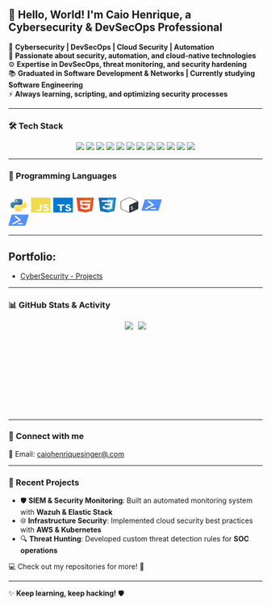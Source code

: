 ## 👋 Hello, World! I'm Caio Henrique, a Cybersecurity & DevSecOps Professional  

🔐 **Cybersecurity | DevSecOps | Cloud Security | Automation**  
🚀 **Passionate about security, automation, and cloud-native technologies**  
⚙️ **Expertise in DevSecOps, threat monitoring, and security hardening**  
📚 **Graduated in Software Development & Networks | Currently studying Software Engineering**  
⚡ **Always learning, scripting, and optimizing security processes**  

---

### 🛠 Tech Stack

<div align="center"> <img src="https://img.shields.io/badge/Linux-FCC624?style=for-the-badge&logo=linux&logoColor=black"/> <img src="https://img.shields.io/badge/Docker-2496ED?style=for-the-badge&logo=docker&logoColor=white"/> <img src="https://img.shields.io/badge/Kubernetes-326CE5?style=for-the-badge&logo=kubernetes&logoColor=white"/> <img src="https://img.shields.io/badge/Elastic%20Stack-005571?style=for-the-badge&logo=elasticstack&logoColor=white"/> <img src="https://img.shields.io/badge/Wazuh-EE4C2C?style=for-the-badge&logo=wazuh&logoColor=white"/> <img src="https://img.shields.io/badge/Grafana-F46800?style=for-the-badge&logo=grafana&logoColor=white"/> <img src="https://img.shields.io/badge/Zabbix-EE0000?style=for-the-badge&logo=zabbix&logoColor=white"/> <img src="https://img.shields.io/badge/Neovim-57A143?style=for-the-badge&logo=neovim&logoColor=white"/> <img src="https://img.shields.io/badge/SentinelOne-000000?style=for-the-badge&logo=sentinelone&logoColor=white"/> <img src="https://img.shields.io/badge/AWS-232F3E?style=for-the-badge&logo=amazonaws&logoColor=white"/> <img src="https://img.shields.io/badge/Node--RED-8F0000?style=for-the-badge&logo=nodered&logoColor=white"/> <img src="https://img.shields.io/badge/Low--Code-0000FF?style=for-the-badge&logo=lowcode&logoColor=white"/> </div>

---

### 🚀 Programming Languages

<div style="display: inline_block"><br> <img align="center" alt="Caio-Python" height="30" width="40" src="https://raw.githubusercontent.com/devicons/devicon/master/icons/python/python-original.svg"> <img align="center" alt="Caio-Js" height="30" width="40" src="https://raw.githubusercontent.com/devicons/devicon/master/icons/javascript/javascript-plain.svg"> <img align="center" alt="Caio-Ts" height="30" width="40" src="https://raw.githubusercontent.com/devicons/devicon/master/icons/typescript/typescript-plain.svg"> <img align="center" alt="Caio-HTML" height="30" width="40" src="https://raw.githubusercontent.com/devicons/devicon/master/icons/html5/html5-original.svg"> <img align="center" alt="Caio-CSS" height="30" width="40" src="https://raw.githubusercontent.com/devicons/devicon/master/icons/css3/css3-original.svg"> <img align="center" alt="Caio-Bash" height="30" width="40" src="https://raw.githubusercontent.com/devicons/devicon/master/icons/bash/bash-original.svg"> <img align="center" alt="Caio-PowerShell" height="30" width="40" src="https://raw.githubusercontent.com/devicons/devicon/master/icons/powershell/powershell-original.svg"> </div>
<img align="center" alt="Caio-C#" height="30" width="40" src="https://raw.githubusercontent.com/devicons/devicon/master/icons/powershell/powershell-original.svg"> </div>

---

<!-- Portfolio -->
## Portfolio:
- [CyberSecurity - Projects](https://chdevsec.github.io/Portfolio-projetc/)
  
---

### 📊 GitHub Stats & Activity

<div align="center" style="display: flex; flex-wrap: wrap; justify-content: center; gap: 10px;">  
  <img height="180em" src="https://github-readme-stats.vercel.app/api?username=CHDevSec&show_icons=true&theme=radical" />  
  <img height="180em" src="https://github-readme-stats.vercel.app/api/top-langs/?username=CHDevSec&layout=compact&theme=radical" />  
</div>

---

### 🔗 Connect with me

📩 Email: [caiohenriquesinger@.com](mailto:caiohenriquesinger@gmail.com)  

---

### 🚀 Recent Projects
- 🛡 **SIEM & Security Monitoring**: Built an automated monitoring system with **Wazuh & Elastic Stack**
- 🌐 **Infrastructure Security**: Implemented cloud security best practices with **AWS & Kubernetes**
- 🔍 **Threat Hunting**: Developed custom threat detection rules for **SOC operations**  

💻 Check out my repositories for more! 🚀  

---

✨ **Keep learning, keep hacking!** 🛡
